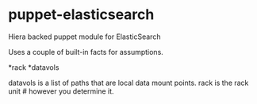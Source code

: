 puppet-elasticsearch
====================

Hiera backed puppet module for ElasticSearch

Uses a couple of built-in facts for assumptions.

*rack
*datavols

datavols is a list of paths that are local data mount points. rack is the rack unit # however you determine it.
